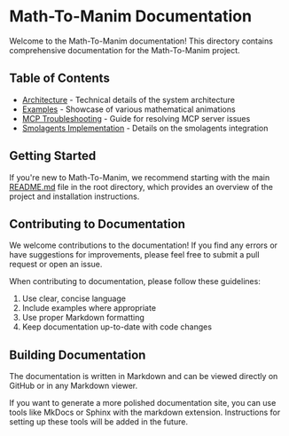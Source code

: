 # Math-To-Manim Documentation

Welcome to the Math-To-Manim documentation! This directory contains comprehensive documentation for the Math-To-Manim project.

## Table of Contents

- [Architecture](ARCHITECTURE.md) - Technical details of the system architecture
- [Examples](EXAMPLES.md) - Showcase of various mathematical animations
- [MCP Troubleshooting](MCP_TROUBLESHOOTING.md) - Guide for resolving MCP server issues
- [Smolagents Implementation](SMOLAGENTS_IMPLEMENTATION.md) - Details on the smolagents integration

## Getting Started

If you're new to Math-To-Manim, we recommend starting with the main [README.md](../README.md) file in the root directory, which provides an overview of the project and installation instructions.

## Contributing to Documentation

We welcome contributions to the documentation! If you find any errors or have suggestions for improvements, please feel free to submit a pull request or open an issue.

When contributing to documentation, please follow these guidelines:

1. Use clear, concise language
2. Include examples where appropriate
3. Use proper Markdown formatting
4. Keep documentation up-to-date with code changes

## Building Documentation

The documentation is written in Markdown and can be viewed directly on GitHub or in any Markdown viewer.

If you want to generate a more polished documentation site, you can use tools like MkDocs or Sphinx with the markdown extension. Instructions for setting up these tools will be added in the future.

